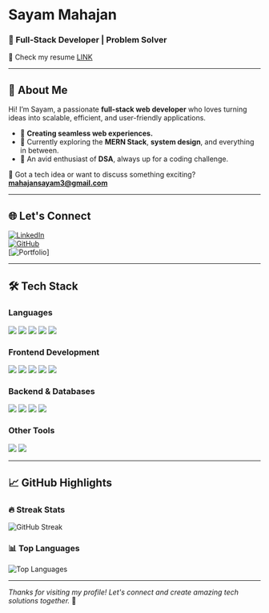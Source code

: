 # **Sayam Mahajan**  
### 🚀 Full-Stack Developer | Problem Solver 
💬 Check my resume [LINK](https://drive.google.com/file/d/1vpJpiO6yQNQNjnRwNdrGKHO8oJk76j6i/view?usp=sharing)

---

## 👋 About Me  

Hi! I’m Sayam, a passionate **full-stack web developer** who loves turning ideas into scalable, efficient, and user-friendly applications.  

- 🌟 **Creating seamless web experiences.**  
- 🌱 Currently exploring the **MERN Stack**, **system design**, and everything in between.  
- 🧠 An avid enthusiast of **DSA**, always up for a coding challenge.  

💬 Got a tech idea or want to discuss something exciting? **[mahajansayam3@gmail.com](mailto:mahajansayam3@gmail.com)**  

---

## 🌐 Let's Connect  

[![LinkedIn](https://img.shields.io/badge/LinkedIn-0A66C2?style=for-the-badge&logo=linkedin&logoColor=white)](https://www.linkedin.com/in/sayammahajan8/)  
[![GitHub](https://img.shields.io/badge/GitHub-181717?style=for-the-badge&logo=github&logoColor=white)](https://github.com/SayamMahajan)  
[![Portfolio](https://img.shields.io/badge/Portfolio-5c5cff?style=for-the-badge&logo=web&logoColor=white)]

---

## 🛠️ Tech Stack  

### **Languages**  
<p>
  <img src="https://img.shields.io/badge/C++-00599C?style=for-the-badge&logo=cplusplus&logoColor=white" />  
  <img src="https://img.shields.io/badge/JavaScript-F7DF1E?style=for-the-badge&logo=javascript&logoColor=black" />  
  <img src="https://img.shields.io/badge/Java-007396?style=for-the-badge&logo=java&logoColor=white" />  
  <img src="https://img.shields.io/badge/Go-00ADD8?style=for-the-badge&logo=go&logoColor=white" />  
  <img src="https://img.shields.io/badge/Python-3776AB?style=for-the-badge&logo=python&logoColor=white" />
</p>

### **Frontend Development**  
<p>
  <img src="https://img.shields.io/badge/HTML5-E34F26?style=for-the-badge&logo=html5&logoColor=white" />  
  <img src="https://img.shields.io/badge/CSS3-1572B6?style=for-the-badge&logo=css3&logoColor=white" />  
  <img src="https://img.shields.io/badge/React-61DAFB?style=for-the-badge&logo=react&logoColor=black" />  
  <img src="https://img.shields.io/badge/Bootstrap-7952B3?style=for-the-badge&logo=bootstrap&logoColor=white" />  
  <img src="https://img.shields.io/badge/TailwindCSS-38B2AC?style=for-the-badge&logo=tailwind-css&logoColor=white" />
</p>

### **Backend & Databases**  
<p>
  <img src="https://img.shields.io/badge/Node.js-339933?style=for-the-badge&logo=nodedotjs&logoColor=white" />  
  <img src="https://img.shields.io/badge/Express.js-404D59?style=for-the-badge&logo=express&logoColor=white" />  
  <img src="https://img.shields.io/badge/MongoDB-47A248?style=for-the-badge&logo=mongodb&logoColor=white" />  
  <img src="https://img.shields.io/badge/PostgreSQL-336791?style=for-the-badge&logo=postgresql&logoColor=white" />
</p>

### **Other Tools**  
<p>
  <img src="https://img.shields.io/badge/Git-F05032?style=for-the-badge&logo=git&logoColor=white" />  
  <img src="https://img.shields.io/badge/Docker-2496ED?style=for-the-badge&logo=docker&logoColor=white" />
</p>

---

## 📈 GitHub Highlights  

### 🔥 Streak Stats  
![GitHub Streak](http://github-readme-streak-stats.herokuapp.com?user=SayamMahajan&hide_border=true&theme=radical)  

### 📊 Top Languages  
![Top Languages](https://github-readme-stats.vercel.app/api/top-langs/?username=SayamMahajan&layout=compact&hide_border=true&theme=radical)  


---


*Thanks for visiting my profile! Let's connect and create amazing tech solutions together.* 🌟  
